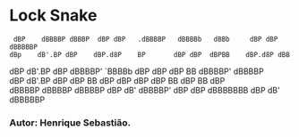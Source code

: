 # Lock Snake

     dBP    dBBBBP dBBBP  dBP dBP   .dBBBBP   dBBBBb   dBBb     dBP dBP dBBBBBP 
    dBp    dB'.BP dBP    dBP.d8P    BP       dBP dBP  dBPBB    dBP.d8P dBB     
   dBP    dB'.BP dBP    dBBBBP'     `BBBBb  dBP dBP  dBP BB   dBBBBP' dBBBBP    
  dBP    dB'.BP dBP    dBP BB          dBP dBP dBP  dBP  BB  dBP BB  dBP      
 dBBBBP dBBBBP dBBBBP dBP dB'     dBBBBP' dBP dBP  dBBBBBBB dBP dB' dBBBBBP

 ### Autor: Henrique Sebastião.
